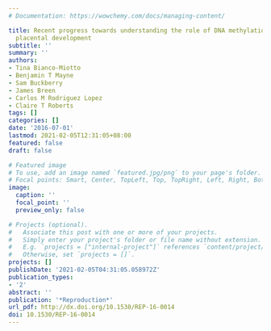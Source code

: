 ```yaml
---
# Documentation: https://wowchemy.com/docs/managing-content/

title: Recent progress towards understanding the role of DNA methylation in human
  placental development
subtitle: ''
summary: ''
authors:
- Tina Bianco-Miotto
- Benjamin T Mayne
- Sam Buckberry
- James Breen
- Carlos M Rodriguez Lopez
- Claire T Roberts
tags: []
categories: []
date: '2016-07-01'
lastmod: 2021-02-05T12:31:05+08:00
featured: false
draft: false

# Featured image
# To use, add an image named `featured.jpg/png` to your page's folder.
# Focal points: Smart, Center, TopLeft, Top, TopRight, Left, Right, BottomLeft, Bottom, BottomRight.
image:
  caption: ''
  focal_point: ''
  preview_only: false

# Projects (optional).
#   Associate this post with one or more of your projects.
#   Simply enter your project's folder or file name without extension.
#   E.g. `projects = ["internal-project"]` references `content/project/deep-learning/index.md`.
#   Otherwise, set `projects = []`.
projects: []
publishDate: '2021-02-05T04:31:05.058972Z'
publication_types:
- '2'
abstract: ''
publication: '*Reproduction*'
url_pdf: http://dx.doi.org/10.1530/REP-16-0014
doi: 10.1530/REP-16-0014
---
```

